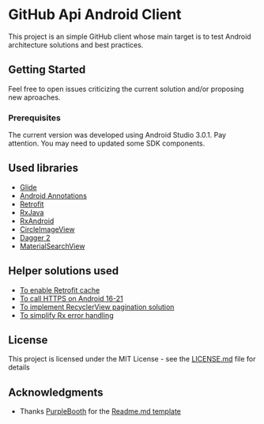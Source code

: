 # GitHub Api Android Client

This project is an simple GitHub client whose main target is to test Android architecture solutions and best practices.

## Getting Started

Feel free to open issues criticizing the current solution and/or proposing new aproaches.

### Prerequisites

The current version was developed using Android Studio 3.0.1. 
Pay attention. You may need to updated some SDK components.

## Used libraries

* [Glide](https://bumptech.github.io/glide/)
* [Android Annotations](http://androidannotations.org/)
* [Retrofit](http://square.github.io/retrofit/)
* [RxJava](https://github.com/ReactiveX/RxJava)
* [RxAndroid](https://github.com/ReactiveX/RxAndroid)
* [CircleImageView](https://github.com/hdodenhof/CircleImageView)
* [Dagger 2](https://google.github.io/dagger/android)
* [MaterialSearchView](https://github.com/MiguelCatalan/MaterialSearchView)

## Helper solutions used

* [To enable Retrofit cache](https://gist.github.com/polbins/1c7f9303d2b7d169a3b1)
* [To call HTTPS on Android 16-21](https://github.com/square/okhttp/issues/2372)
* [To implement RecyclerView pagination solution](https://github.com/Suleiman19/Android-Pagination-with-RecyclerView)
* [To simplify Rx error handling](https://medium.com/mindorks/rxjava2-and-retrofit2-error-handling-on-a-single-place-8daf720d42d6)

## License

This project is licensed under the MIT License - see the [LICENSE.md](LICENSE) file for details

## Acknowledgments

* Thanks [PurpleBooth](https://github.com/PurpleBooth) for the [Readme.md template](https://gist.github.com/PurpleBooth/109311bb0361f32d87a2)
